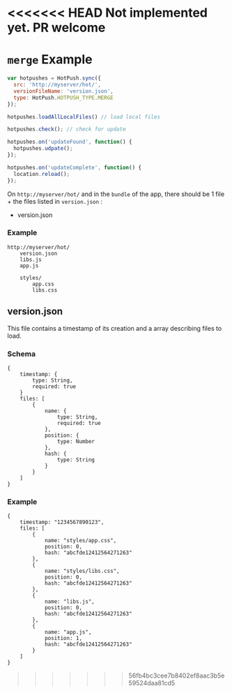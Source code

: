 <<<<<<< HEAD
Not implemented yet. PR welcome
=======
# `merge` Example

```javascript
var hotpushes = HotPush.sync({
  src: 'http://myserver/hot/',
  versionFileName: 'version.json',
  type: HotPush.HOTPUSH_TYPE.MERGE
});

hotpushes.loadAllLocalFiles() // load local files

hotpushes.check(); // check for update

hotpushes.on('updateFound', function() {
  hotpushes.udpate();
});

hotpushes.on('updateComplete', function() {
  location.reload();
});

```

On `http://myserver/hot/` and in the `bundle` of the app, there should be 1 file + the files listed in `version.json` :

- version.json

### Example
```
http://myserver/hot/
    version.json
	libs.js
	app.js

	styles/
		app.css
		libs.css
```

## version.json
This file contains a timestamp of its creation and a array describing files to load.

### Schema
```
{
	timestamp: {
		type: String,
		required: true
	}
	files: [
		{
			name: {
				type: String,
				required: true
			},
			position: {
				type: Number
			},
			hash: {
				type: String
			}
		}
	]
}
```

### Example
```
{
	timestamp: "1234567890123",
	files: [
		{
			name: "styles/app.css",
			position: 0,
            hash: "abcfde12412564271263"
		},
		{
			name: "styles/libs.css",
			position: 0,
            hash: "abcfde12412564271263"
		},
		{
			name: "libs.js",
			position: 0,
            hash: "abcfde12412564271263"
		},
		{
			name: "app.js",
			position: 1,
            hash: "abcfde12412564271263"
		}
	]
}
```
>>>>>>> 56fb4bc3cee7b8402ef8aac3b5e59524daa81cd5
